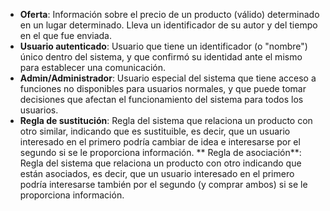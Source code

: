 * **Oferta**: Información sobre el precio de un producto (válido) determinado en un lugar determinado. Lleva un identificador de su autor y del tiempo en el que fue enviada.
* **Usuario autenticado**: Usuario que tiene un identificador (o "nombre") único dentro del sistema, y que confirmó su identidad ante el mismo para establecer una comunicación.
* **Admin/Administrador**: Usuario especial del sistema que tiene acceso a funciones no disponibles para usuarios normales, y que puede tomar decisiones que afectan el funcionamiento del sistema para todos los usuarios.
* **Regla de sustitución**: Regla del sistema que relaciona un producto con otro similar, indicando que es sustituible, es decir, que un usuario interesado en el primero podría cambiar de idea e interesarse por el segundo si se le proporciona información.
** Regla de asociación**: Regla del sistema que relaciona un producto con otro indicando que están asociados, es decir, que un usuario interesado en el primero podría interesarse también por el segundo (y comprar ambos) si se le proporciona información.
